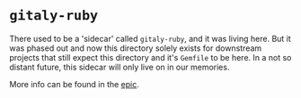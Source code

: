 # `gitaly-ruby`

There used to be a 'sidecar' called `gitaly-ruby`, and it was living here. But
it was phased out and now this directory solely exists for downstream projects
that still expect this directory and it's `Gemfile` to be here. In a not so
distant future, this sidecar will only live on in our memories.

More info can be found in the
[epic](https://gitlab.com/groups/gitlab-org/-/epics/2862).
